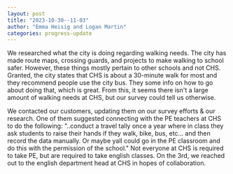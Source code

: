 ```yaml
---
layout: post
title: "2023-10-30--11-03"
author: "Emma Heisig and Logan Martin"
categories: progress-update
---
```


We researched what the city is doing regarding walking needs. The city has made route maps, crossing guards, and projects to make walking to school safer. However, these things mostly pertain to other schools and not CHS. Granted, the city states that CHS is about a 30-minute walk for most and they recommend people use the city bus. They some info on how to go about doing that, which is great. From this, it seems there isn't a large amount of walking needs at CHS, but our survey could tell us otherwise.

We contacted our customers, updating them on our survey efforts & our research. One of them suggested connecting with the PE teachers at CHS to do the following: "..conduct a travel tally once a year where in class they ask students to raise their hands if they walk, bike, bus, etc... and then record the data manually. Or maybe yall could go in the PE classroom and do this with the permission of the school." Not everyone at CHS is required to take PE, but are required to take english classes. On the 3rd, we reached out to the english department head at CHS in hopes of collaboration.


